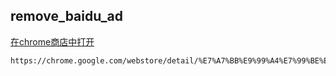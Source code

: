 ## remove_baidu_ad

[在chrome商店中打开](https://chrome.google.com/webstore/detail/%E7%A7%BB%E9%99%A4%E7%99%BE%E5%BA%A6%E5%B9%BF%E5%91%8A/npkpnkdkhbngjhdkehhgbpimddkigajp)

    https://chrome.google.com/webstore/detail/%E7%A7%BB%E9%99%A4%E7%99%BE%E5%BA%A6%E5%B9%BF%E5%91%8A/npkpnkdkhbngjhdkehhgbpimddkigajp
